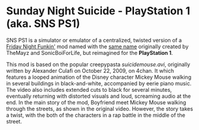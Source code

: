 # Sunday Night Suicide - PlayStation 1 (aka. SNS PS1)
SNS PS1 is a simulator or emulator of a centralized, twisted version of a [Friday Night Funkin'](https://ninja-muffin24.itch.io/funkin) mod named with the [same name](https://gamebanana.com/mods/325161) originally created by TheMayz and SonicBoiForLife, but reimagined for the **PlayStation 1**.

This mod is based on the popular creepypasta *suicidemouse.avi*, originally written by Alexander Culafi on October 22, 2009, on 4chan. It which features a looped animation of the Disney character Mickey Mouse walking in several buildings in black-and-white, accompanied by eerie piano music. The video also includes extended cuts to black for several minutes, eventually returning with distorted visuals and loud, screaming audio at the end. In the main story of the mod, Boyfriend meet Mickey Mouse walking through the streets, as shown in the original video. However, the story takes a twist, with the both of the characters in a rap battle in the middle of the street.
